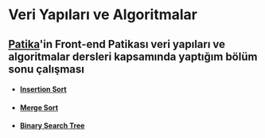 # Veri Yapıları ve Algoritmalar

## [Patika](www.patika.dev)'in Front-end Patikası veri yapıları ve algoritmalar dersleri kapsamında yaptığım bölüm sonu çalışması

- #### [Insertion Sort](insertionSort.md)
- #### [Merge Sort](mergeSort.md)
- #### [Binary Search Tree](binarySearchTree.md)
